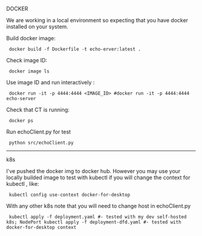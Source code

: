 DOCKER

We are working in a local environment so expecting that you have docker installed on your system.


Build docker image:

`
 docker build -f Dockerfile -t echo-erver:latest .`

Check image ID:

`
    docker image ls`

Use image ID and run interactively : 

`
    docker run -it -p 4444:4444 <IMAGE_ID>
    #docker run -it -p 4444:4444 echo-server`

Check that CT is running:

`
    docker ps`

Run echoClient.py for test

`
    python src/echoClient.py`



-----------
k8s

I've pushed the docker img to docker hub. However you may use your locally builded image to test with kubectl if you will change the context for kubectl  , like: 

`
    kubectl config use-context docker-for-desktop`

With any other k8s note that you will need to change host in echoClient.py

`
    kubectl apply -f deployment.yaml #- tested with my dev self-hosted k8s; NodePort
    kubectl apply -f deployment-dfd.yaml #- tested with docker-for-desktop context`






